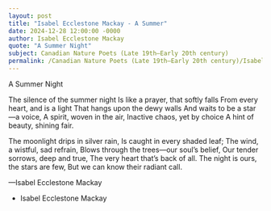 ```yaml
---
layout: post
title: "Isabel Ecclestone Mackay - A Summer"
date: 2024-12-28 12:00:00 -0000
author: Isabel Ecclestone Mackay
quote: "A Summer Night"
subject: Canadian Nature Poets (Late 19th–Early 20th century)
permalink: /Canadian Nature Poets (Late 19th–Early 20th century)/Isabel Ecclestone Mackay/Isabel Ecclestone Mackay - A Summer
---
```


A Summer Night

The silence of the summer night
  Is like a prayer, that softly falls
From every heart, and is a light
  That hangs upon the dewy walls
And waits to be a star—a voice,
  A spirit, woven in the air,
Inactive chaos, yet by choice
  A hint of beauty, shining fair.

The moonlight drips in silver rain,
  Is caught in every shaded leaf;
The wind, a wistful, sad refrain,
  Blows through the trees—our soul’s belief,
Our tender sorrows, deep and true,
  The very heart that’s back of all.
The night is ours, the stars are few,
  But we can know their radiant call.

—Isabel Ecclestone Mackay



- Isabel Ecclestone Mackay
